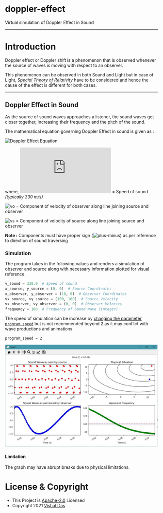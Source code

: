 # doppler-effect
Virtual simulation of Doppler Effect in Sound

---
# Introduction

Doppler effect or Doppler shift is a phenomenon that is observed whenever the source of waves is moving with respect to an observer.

This phenomenon can be observed in both Sound and Light but in case of Light, [*Special Theory of Relativity*](https://en.wikipedia.org/wiki/Special_relativity) have to be considered and hence the cause of the effect is different for both cases.

---

## Doppler Effect in Sound

As the source of sound waves approaches a listener, the sound waves get closer together, increasing their frequency and the pitch of the sound.

The mathematical equation governing Doppler Effect in sound is given as :

![Doppler Effect Equation](https://latex.codecogs.com/svg.latex?\Large&space;\mathrm{f}_{o}=\frac{v+\mathrm{v}_{o}}{v+\mathrm{v}_{s}})

where, ![v](https://latex.codecogs.com/svg.latex?v) = Speed of sound *(typically 330 m/s)*

![vo](https://latex.codecogs.com/svg.latex?\mathrm{v}_{o}) = Component of velocity of observer along line joining source and observer

![vs](https://latex.codecogs.com/svg.latex?\mathrm{v}_{s}) = Component of velocity of source along line joining source and observer

**Note :** Components must have proper sign (![plus-minus](https://latex.codecogs.com/svg.latex?\pm)) as per reference to direction of sound traversing

### Simulation

The program takes in the following values and renders a simulation of observer and source along with necessary information plotted for visual reference.
```python
v_sound = 330.0  # Speed of sound
x_source, y_source = (0, 0)  # Source Coordinates
x_observer, y_observer = (10, 0)  # Observer Coordinates
vx_source, vy_source = (100, 100)  # Source Velocity
vx_observer, vy_observer = (0, 0)  # Observer Velocity
frequency = 100  # Frequency of Sound Wave (integer)
```

The speed of simulation can be increase by [changing the parameter `program_speed`](https://github.com/dvishal485/doppler-effect/blob/b85d1dfb5a64b3a1611dc79460248a9f35407e46/main.py#L16) but is not recommended beyond 2 as it may conflict with wave productions and animations.

```
program_speed = 2
```

![Simulation](./simulation.jpg)

#### Limitation
The graph may have abrupt breaks due to physical limitations.

# License & Copyright

  - This Project is [Apache-2.0](./LICENSE) Licensed
  - Copyright 2021 [Vishal Das](https://github.com/dvishal485)
  